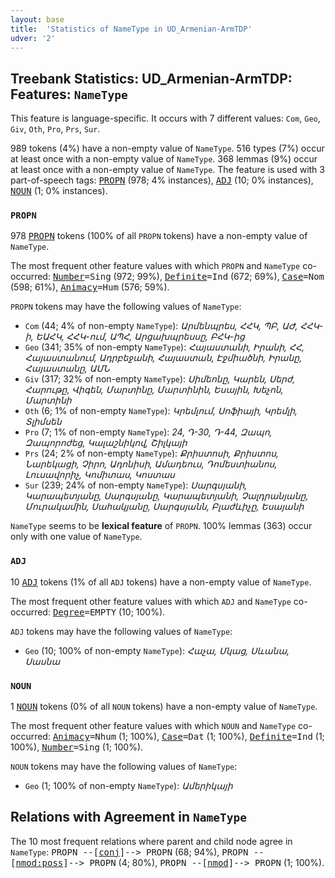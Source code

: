```yaml
---
layout: base
title:  'Statistics of NameType in UD_Armenian-ArmTDP'
udver: '2'
---
```


## Treebank Statistics: UD_Armenian-ArmTDP: Features: `NameType`

This feature is language-specific.
It occurs with 7 different values: `Com`, `Geo`, `Giv`, `Oth`, `Pro`, `Prs`, `Sur`.

989 tokens (4%) have a non-empty value of `NameType`.
516 types (7%) occur at least once with a non-empty value of `NameType`.
368 lemmas (9%) occur at least once with a non-empty value of `NameType`.
The feature is used with 3 part-of-speech tags: <tt><a href="hy_armtdp-pos-PROPN.html">PROPN</a></tt> (978; 4% instances), <tt><a href="hy_armtdp-pos-ADJ.html">ADJ</a></tt> (10; 0% instances), <tt><a href="hy_armtdp-pos-NOUN.html">NOUN</a></tt> (1; 0% instances).

### `PROPN`

978 <tt><a href="hy_armtdp-pos-PROPN.html">PROPN</a></tt> tokens (100% of all `PROPN` tokens) have a non-empty value of `NameType`.

The most frequent other feature values with which `PROPN` and `NameType` co-occurred: <tt><a href="hy_armtdp-feat-Number.html">Number</a></tt><tt>=Sing</tt> (972; 99%), <tt><a href="hy_armtdp-feat-Definite.html">Definite</a></tt><tt>=Ind</tt> (672; 69%), <tt><a href="hy_armtdp-feat-Case.html">Case</a></tt><tt>=Nom</tt> (598; 61%), <tt><a href="hy_armtdp-feat-Animacy.html">Animacy</a></tt><tt>=Hum</tt> (576; 59%).

`PROPN` tokens may have the following values of `NameType`:

* `Com` (44; 4% of non-empty `NameType`): <em>Արմենպրես, ՀՀԿ, ՊԲ, ԱԺ, ՀՀԿ-ի, ԵԱՀԿ, ՀՀԿ-ում, ԱՊՀ, Արցախպրեսսը, ԲՀԿ-ից</em>
* `Geo` (341; 35% of non-empty `NameType`): <em>Հայաստանի, Իրանի, ՀՀ, Հայաստանում, Ադրբեջանի, Հայաստան, Էջմիածնի, Իրանը, Հայաստանը, ԱՄՆ</em>
* `Giv` (317; 32% of non-empty `NameType`): <em>Սիմեոնը, Կարեն, Սերժ, Հարութը, Վիգեն, Մարտինը, Մարտինին, Եսային, Խեչոն, Մարտինի</em>
* `Oth` (6; 1% of non-empty `NameType`): <em>Կրեմլում, Սոֆիայի, Կրեմլի, Տլիմսեն</em>
* `Pro` (7; 1% of non-empty `NameType`): <em>24, Դ-30, Դ-44, Զապո, Զապորոժեց, Կալաշնիկով, Շիլկայի</em>
* `Prs` (24; 2% of non-empty `NameType`): <em>Քրիստոսի, Քրիստոս, Նարեկացի, Չիրո, Ադոնիսի, Ամադեուս, Դոմեստիանոս, Լուսավորիչ, Կոմիտաս, Կոստաս</em>
* `Sur` (239; 24% of non-empty `NameType`): <em>Սարգսյանի, Կարապետյանը, Սարգսյանը, Կարապետյանի, Չալդրանյանը, Մուրակամին, Սահակյանը, Սարգսյանն, Բլաժևիչը, Եսայանի</em>

`NameType` seems to be **lexical feature** of `PROPN`. 100% lemmas (363) occur only with one value of `NameType`.

### `ADJ`

10 <tt><a href="hy_armtdp-pos-ADJ.html">ADJ</a></tt> tokens (1% of all `ADJ` tokens) have a non-empty value of `NameType`.

The most frequent other feature values with which `ADJ` and `NameType` co-occurred: <tt><a href="hy_armtdp-feat-Degree.html">Degree</a></tt><tt>=EMPTY</tt> (10; 100%).

`ADJ` tokens may have the following values of `NameType`:

* `Geo` (10; 100% of non-empty `NameType`): <em>Հաչա, Մկաց, Սևանա, Սասնա</em>

### `NOUN`

1 <tt><a href="hy_armtdp-pos-NOUN.html">NOUN</a></tt> tokens (0% of all `NOUN` tokens) have a non-empty value of `NameType`.

The most frequent other feature values with which `NOUN` and `NameType` co-occurred: <tt><a href="hy_armtdp-feat-Animacy.html">Animacy</a></tt><tt>=Nhum</tt> (1; 100%), <tt><a href="hy_armtdp-feat-Case.html">Case</a></tt><tt>=Dat</tt> (1; 100%), <tt><a href="hy_armtdp-feat-Definite.html">Definite</a></tt><tt>=Ind</tt> (1; 100%), <tt><a href="hy_armtdp-feat-Number.html">Number</a></tt><tt>=Sing</tt> (1; 100%).

`NOUN` tokens may have the following values of `NameType`:

* `Geo` (1; 100% of non-empty `NameType`): <em>Ամերիկայի</em>

## Relations with Agreement in `NameType`

The 10 most frequent relations where parent and child node agree in `NameType`:
<tt>PROPN --[<tt><a href="hy_armtdp-dep-conj.html">conj</a></tt>]--> PROPN</tt> (68; 94%),
<tt>PROPN --[<tt><a href="hy_armtdp-dep-nmod-poss.html">nmod:poss</a></tt>]--> PROPN</tt> (4; 80%),
<tt>PROPN --[<tt><a href="hy_armtdp-dep-nmod.html">nmod</a></tt>]--> PROPN</tt> (1; 100%).

